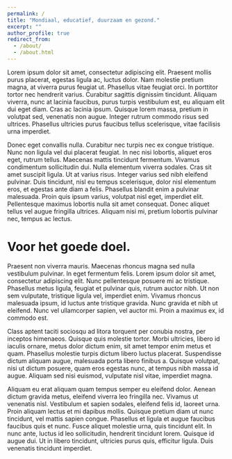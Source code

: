 ```yaml
---
permalink: /
title: "Mondiaal, educatief, duurzaam en gezond."
excerpt: ""
author_profile: true
redirect_from: 
  - /about/
  - /about.html
---
```


Lorem ipsum dolor sit amet, consectetur adipiscing elit. Praesent mollis purus placerat, egestas ligula ac, luctus dolor. Nam molestie pretium magna, at viverra purus feugiat ut. Phasellus vitae feugiat orci. In porttitor tortor nec hendrerit varius. Curabitur sagittis dignissim tincidunt. Aliquam viverra, nunc at lacinia faucibus, purus turpis vestibulum est, eu aliquam elit dui eget diam. Cras ac lacinia ipsum. Quisque lorem massa, pretium in volutpat sed, venenatis non augue. Integer rutrum commodo risus sed ultrices. Phasellus ultricies purus faucibus tellus scelerisque, vitae facilisis urna imperdiet.

Donec eget convallis nulla. Curabitur nec turpis nec ex congue tristique. Nunc non ligula vel dui placerat feugiat. In nec nisi lobortis, aliquet eros eget, rutrum tellus. Maecenas mattis tincidunt fermentum. Vivamus condimentum sollicitudin dui. Nulla elementum viverra sodales. Cras sit amet suscipit ligula. Ut at varius risus. Integer varius sed nibh eleifend pulvinar. Duis tincidunt, nisl eu tempus scelerisque, dolor nisl elementum eros, et egestas ante diam a felis. Phasellus blandit enim a pulvinar malesuada. Proin quis ipsum varius, volutpat nisl eget, imperdiet elit. Pellentesque maximus lobortis nulla sit amet consequat. Donec aliquet tellus vel augue fringilla ultrices. Aliquam nisi mi, pretium lobortis pulvinar nec, tempus ac lectus.


Voor het goede doel.
======
Praesent non viverra mauris. Maecenas rhoncus magna sed nulla vestibulum pulvinar. In eget fermentum felis. Lorem ipsum dolor sit amet, consectetur adipiscing elit. Nunc pellentesque posuere mi ac tristique. Phasellus metus ligula, feugiat et pulvinar quis, rutrum auctor nibh. Ut non sem vulputate, tristique ligula vel, imperdiet enim. Vivamus rhoncus malesuada ipsum, id luctus ante tristique gravida. Nunc gravida et nibh ut eleifend. Nunc vel ullamcorper sapien, vel auctor mi. Proin a maximus ex, id commodo est.

Class aptent taciti sociosqu ad litora torquent per conubia nostra, per inceptos himenaeos. Quisque quis molestie tortor. Morbi ultricies, libero id iaculis ornare, metus dolor dictum enim, sit amet tempor enim metus et quam. Phasellus molestie turpis dictum libero luctus placerat. Suspendisse dictum aliquam augue, malesuada porta libero finibus a. Quisque volutpat, nisi ut dictum posuere, quam eros egestas nunc, at tempus nibh massa id augue. Aliquam sed nisi euismod, vulputate nisl vitae, imperdiet magna.

Aliquam eu erat aliquam quam tempus semper eu eleifend dolor. Aenean dictum gravida metus, eleifend viverra leo fringilla nec. Vivamus ut venenatis nisl. Vestibulum et sapien sodales, eleifend felis id, laoreet urna. Proin aliquam lectus et mi dapibus mollis. Quisque pretium diam ut nunc tincidunt, vel mattis sapien congue. Phasellus et ligula et augue faucibus faucibus quis et nunc. Fusce aliquet molestie urna, quis tincidunt elit. In nunc ante, luctus id leo sollicitudin, hendrerit tincidunt lorem. Quisque id augue dui. Ut in libero tincidunt, ultricies purus quis, efficitur ligula. Duis venenatis tincidunt imperdiet.


